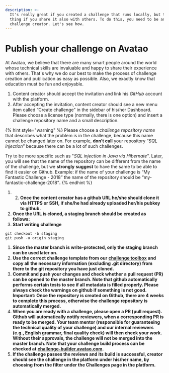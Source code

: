 ```yaml
---
description: >-
  It's really great if you created a challenge that runs locally, but the best
  thing if you share it also with others. To do this, you need to be an Avatao
  challenge creator. Let's see how.
---
```


# Publish your challenge on Avatao

At Avatao, we believe that there are many smart people around the world whose technical skills are invaluable and happy to share their experience with others. That's why we do our best to make the process of challenge creation and publication as easy as possible. Also, we exactly know that education must be fun and enjoyable. 

1. Content creator should accept the invitation and link his _GitHub_ account with the platform.
2. After accepting the invitation, content creator should see a new menu item called “Create challenge” in the sidebar of his/her Dashboard. Please choose a license type \(normally, there is one option\) and insert a challenge repository name and a small description.

{% hint style="warning" %}
Please choose a _challenge repository name_ that describes what the problem is in the challenge, because this name cannot be changed later on. For example, **don’t call** your repository “_SQL injection_” because there can be a lot of such challenges. 

Try to be more specific such as "_SQL injection in Java via Hibernate_". Later, you will see that the name of the repository can be different from the name of the challenge, but we **strongly** **suggest** to have the same  to be able to find it easier on Github. Example: if the name of your challenge is “My Fantastic Challenge - 2018” the name of the repository should be “my-fantastic-challenge-2018”**.**
{% endhint %}



1. 2. **Once the content creator has a github URL he/she should clone it via HTTPS or SSH, if she/he had already uploaded her/his pubkey to github.**
3. **Once the URL is cloned, a staging branch should be created as follows:**
4. **Start writing challenge**

```text
git checkout -b staging
git push -u origin staging
```

1. **Since  the master branch is write-protected, only the staging branch can be used later on.**
2. **Use the correct challenge template from our** [**challenge toolbox**](https://github.com/avatao-content/challenge-toolbox) **and copy all the necessary information \(excluding .git directory\) from there to the git repository you have just cloned.**
3. **Commit and push your changes and check whether a pull request \(PR\) can be opened to the master branch. Note that github automatically performs certain tests to see if  all metadata is filled properly. Please always check the warnings on github if something is not good. Important: Once the repository is created on Github, there are 4 weeks to complete this process, otherwise the challenge repository is automatically merged.**  
4. **When you are ready with a challenge, please open a PR \(pull request\). Github will automatically notify reviewers, when a corresponding PR is ready to be merged. Your team mentor \(responsible for guaranteeing the technical quality of your challenge\) and our internal reviewers \(e.g., English grammar, final quality check\) will then check your work. Without their approvals, the challenge will not be merged into the master branch. Note that your challenge build process can be checked at** [**challenge-builder.avatao.com**](https://challenge-builder.avatao.com/)**.**
5. **If the challenge passes the reviews and its build is successful, creator should see the  challenge in the platform under his/her name, by choosing from the filter under the Challenges page in the platform.**

